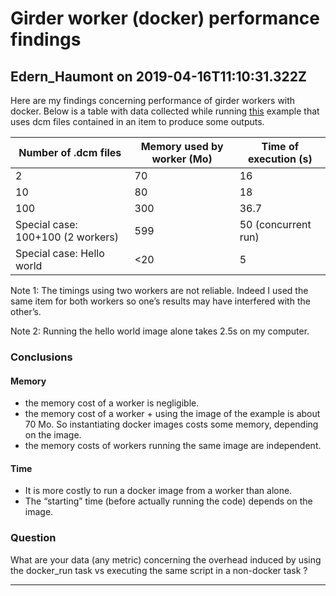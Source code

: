 # Girder worker (docker) performance findings

## Edern_Haumont on 2019-04-16T11:10:31.322Z

Here are my findings concerning performance of girder workers with docker. Below is a table with data collected while running [this](https://github.com/girder/interactive_thumbnails) example that uses dcm files contained in an item to produce some outputs.





| Number of .dcm files | Memory used by worker (Mo) | Time of execution (s) |
| --- | --- | --- |
| 2 | 70 | 16 |
| 10 | 80 | 18 |
| 100 | 300 | 36\.7 |
| Special case: 100\+100 (2 workers) | 599 | 50 (concurrent run) |
| Special case: Hello world | \<20 | 5 |


Note 1: The timings using two workers are not reliable. Indeed I used the same item for both workers so one’s results may have interfered with the other’s.  

Note 2: Running the hello world image alone takes 2\.5s on my computer.


### Conclusions


#### Memory


* the memory cost of a worker is negligible.
* the memory cost of a worker \+ using the image of the example is about 70 Mo. So instantiating docker images costs some memory, depending on the image.
* the memory costs of workers running the same image are independent.


#### Time


* It is more costly to run a docker image from a worker than alone.
* The “starting” time (before actually running the code) depends on the image.


### Question


What are your data (any metric) concerning the overhead induced by using the docker\_run task vs executing the same script in a non\-docker task ?


---

